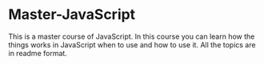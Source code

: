 # Master-JavaScript
This is a master course of JavaScript. In this course you can learn how the things works in JavaScript when to use and how to use it. All the topics are in readme format.
